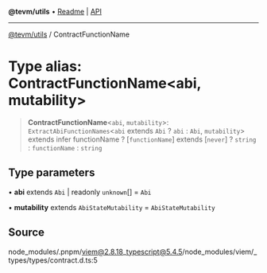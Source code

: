 **@tevm/utils** • [Readme](../README.md) \| [API](../globals.md)

***

[@tevm/utils](../README.md) / ContractFunctionName

# Type alias: ContractFunctionName\<abi, mutability\>

> **ContractFunctionName**\<`abi`, `mutability`\>: `ExtractAbiFunctionNames`\<`abi` extends `Abi` ? `abi` : `Abi`, `mutability`\> extends infer functionName ? [`functionName`] extends [`never`] ? `string` : `functionName` : `string`

## Type parameters

• **abi** extends `Abi` \| readonly `unknown`[] = `Abi`

• **mutability** extends `AbiStateMutability` = `AbiStateMutability`

## Source

node\_modules/.pnpm/viem@2.8.18\_typescript@5.4.5/node\_modules/viem/\_types/types/contract.d.ts:5
